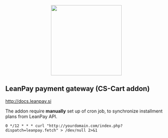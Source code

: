 <p align="center"><img src="https://www.leanpay.si/assets/images/leanpay-tree.png" width="220"></p>

## LeanPay payment gateway (CS-Cart addon)

<a href="http://docs.leanpay.si/">http://docs.leanpay.si</a>

<p>The addon require <strong>manually</strong> set up of cron job, to synchronize installment plans from LeanPay API.</p>
<code>0 */12 * * * curl "http://yourdomain.com/index.php?dispatch=leanpay.fetch" > /dev/null 2>&1</code>